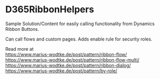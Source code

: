 # D365RibbonHelpers
Sample Solution/Content for easily calling functionality from Dynamics Ribbon Buttons.

Can call flows and custom pages.
Adds enable rule for security roles.

Read more at  
https://www.marius-wodtke.de/post/pattern/ribbon-flow/  
https://www.marius-wodtke.de/post/pattern/ribbon-flow-multi/  
https://www.marius-wodtke.de/post/pattern/ribbon-dialog/
https://www.marius-wodtke.de/post/pattern/by-role/
